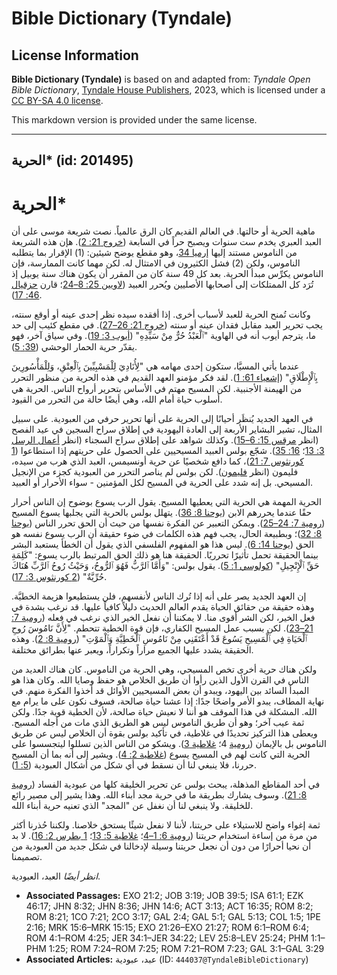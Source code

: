 # Bible Dictionary (Tyndale)

## License Information

**Bible Dictionary (Tyndale)** is based on and adapted from: _Tyndale Open Bible Dictionary_, [Tyndale House Publishers](https://tyndaleopenresources.com/), 2023, which is licensed under a [CC BY-SA 4.0 license](https://creativecommons.org/licenses/by-sa/4.0/legalcode.en).

This markdown version is provided under the same license.



--------------------------------

## الحرية* (id: 201495)

الحرية\*
========

ماهية الحرية أو حالتها. في العالم القديم كان الرق عالمياً. نصت شريعة موسى على أن العبد العبري يخدم ست سنوات ويصبح حراً في السابعة ([خروج 21: 2](https://ref.ly/Exod21:2)). هإن هذه الشريعة من الناموس مستند إليها [إرميا 34](https://ref.ly/Jer34:1-Jer34:22)، وهو مقطع يوضح شيئين: (1\) الإقرار بما يتطلبه الناموس، ولكن (2\) فشل الكثيرون في الامتثال له. لكن مهما كانت الممارسة، فإن الناموس يكرِّس مبدأ الحرية. بعد كل 49 سنة كان من المقرر أن يكون هناك سنة يوبيل إذ تُرَد كل الممتلكات إلى أصحابها الأصليين ويُحرر العبيد ([لاويين 25: 8–24](https://ref.ly/Lev25:8-Lev25:24)؛ قارن [حزقيال 46: 17](https://ref.ly/Ezek46:17)).

وكانت تُمنح الحرية للعبد لأسباب أخرى. إذا أفقده سيده نظر إحدى عينه أو أوقع سنته، يجب تحرير العبد مقابل فقدان عينه أو سنته ([خروج 21: 26–27](https://ref.ly/Exod21:26-Exod21:27)). في مقطع كئيب إلى حد ما، يترجم أيوب أنه في الهاوية "ٱلْعَبْدُ حُرٌّ مِنْ سَيِّدِهِ" ([أيوب 3: 19](https://ref.ly/Job3:19)). وفي سياق آخر، فهو يقدّر حرية الحمار الوحشي ([39: 5](https://ref.ly/Job39:5)).

عندما يأتي المسيَّا، ستكون إحدى مهامه هي "لِأُنَادِيَ لِلْمَسْبِيِّينَ بِٱلْعِتْقِ، وَلِلْمَأْسُورِينَ بِٱلْإِطْلَاقِ" ([إشعياء 61: 1](https://ref.ly/Isa61:1)). لقد فكر مؤمنو العهد القديم في هذه الحرية من منظور التحرر من الهيمنة الأجنبية. لكن المسيح مهتم في الأساس بتحرير أرواح الناس. الحرية هي أسلوب حياة أمام الله، وهي أيضًا حالة من التحرر من القيود.

في العهد الجديد يُنظَر أحيانًا إلى الحرية على أنها تحرير حرفي من العبودية. على سبيل المثال، تشير البشاير الأربعة إلى العادة اليهودية في إطلاق سراح السجين في عيد الفصح (انظر [مرقس 15: 6–15](https://ref.ly/Mark15:6-Mark15:15)). وكذلك شواهد على إطلاق سراح السجناء (انظر [أعمال الرسل 3: 13](https://ref.ly/Acts3:13)؛ [16: 35](https://ref.ly/Acts16:35)). شجّع بولس العبيد المسيحيين على الحصول على حريتهم إذا استطاعوا ([1 كورنثوس 7: 21](https://ref.ly/1Cor7:21))، كما دافع شخصيًا عن حرية أونسيمس، العبد الذي هرب من سيده، فليمون (انظر [فليمون](https://ref.ly/Phlm1:1-Phlm1:25)). لكن بولس لم يناصر التحرر من العبودية كجزء من الإنجيل المسيحي. بل إنه شدد على الحرية في المسيح لكل المؤمنين \- سواء الأحرار أو العبيد.

الحرية المهمة هي الحرية التي يعطيها المسيح. يقول الرب يسوع بوضوح إن الناس أحرار حقًا عندما يحررهم الابن ([يوحنا 8: 36](https://ref.ly/John8:36)). يتهلل بولس بالحرية التي يجلبها يسوع المسيح ([رومية 7: 24–25](https://ref.ly/Rom7:24-Rom7:25)). ويمكن التعبير عن الفكرة نفسها من حيث أن الحق تحرر الناس ([يوحنا 8: 32](https://ref.ly/John8:32))؛ وبطبيعة الحال، يجب فهم هذه الكلمات في ضوء حقيقة أن الرب يسوع نفسه هو الحق ([يوحنا 14: 6](https://ref.ly/John14:6)). ليس هذا هو المفهوم الفلسفي الذي يقول أن الخطأ يستعبد البشر بينما الحقيقة تحمل تأثيرًا تحرريًا. الحقيقة هنا هو ذلك الحق المرتبط بالرب يسوع: "كَلِمَةِ حَقِّ ٱلْإِنْجِيلِ" ([كولوسي 1: 5](https://ref.ly/Col1:5)). يقول بولس: "وَأَمَّا ٱلرَّبُّ فَهُوَ ٱلرُّوحُ، وَحَيْثُ رُوحُ ٱلرَّبِّ هُنَاكَ حُرِّيَّةٌ" ([2 كورنثوس 3: 17](https://ref.ly/2Cor3:17)).

إن العهد الجديد يصر على أنه إذا تُرك الناس لأنفسهم، فلن يستطيعوا هزيمة الخطيَّة. وهذه حقيقة من حقائق الحياة يقدم العالم الحديث دليلاً كافياً عليها. قد نرغب بشدة في فعل الخير، لكن الشر أقوى منا. لا يمكننا أن نفعل الخير الذي نرغب في فعله ([رومية 7: 21–23](https://ref.ly/Rom7:21-Rom7:23)). لكن بسبب عمل المسيح الكفاري، فإن قوة الخطية تتحطم. "لِأَنَّ نَامُوسَ رُوحِ ٱلْحَيَاةِ فِي ٱلْمَسِيحِ يَسُوعَ قَدْ أَعْتَقَنِي مِنْ نَامُوسِ ٱلْخَطِيَّةِ وَٱلْمَوْتِ" ([رومية 8: 2](https://ref.ly/Rom8:2)). وهذه الحقيقة يشدد عليها الجميع مراراً وتكراراً، ويعبر عنها بطرائق مختلفة.

ولكن هناك حرية أخرى تخص المسيحي، وهي الحرية من الناموس. كان هناك العديد من الناس في القرن الأول الذين رأوا أن طريق الخلاص هو حفظ وصايا الله. وكان هذا هو المبدأ السائد بين اليهود، ويبدو أن بعض المسيحيين الأوائل قد أخذوا الفكرة منهم. في نهاية المطاف، يبدو الأمر واضحًا جدًا: إذا عشنا حياة صالحة، فسوف نكون على ما يرام مع الله. المشكلة في هذا الموقف هو أننا لا نعيش حياة صالحة، لأن الخطية قوية جدًا. ولكن ثمة عيب آخر؛ وهو أن طريق الناموس ليس هو الطريق الذي مات من أجله المسيح. ويعطى هذا التركيز تحديدًا في غلاطية، في تأكيد بولس بقوة أن الخلاص ليس عن طريق الناموس بل بالإيمان ([رومية](https://ref.ly/Rom4:1-Rom4:25) 4؛ [غلاطية 3](https://ref.ly/Gal3:1-Gal3:29)). ويشكو من الناس الذين تسللوا ليتجسسوا على الحرية التي كانت لهم في المسيح يسوع ([غلاطية 2: 4](https://ref.ly/Gal2:4)). ويشير إلى أنه بما أن المسيح حررنا، فلا ينبغي لنا أن نسقط في أي شكل من أشكال العبودية ([5: 1](https://ref.ly/Gal5:1)).

في أحد المقاطع المذهلة، يبحث بولس عن تحرير الخليقة كلها من عبودية الفساد ([رومية 8: 21](https://ref.ly/Rom8:21)). وسوف يشارك بطريقة ما في حرية مجد أبناء الله. وهذا يشير إلى مصير رائع للخليقة. ولا ينبغي لنا أن نغفل عن "المجد" الذي تعنيه حرية أبناء الله.

ثمة إغواء واضح للاستيلاء على حريتنا، لأننا لا نفعل شيئًا يستحق خلاصنا. ولكننا حُذرنا أكثر من مرة من إساءة استخدام حريتنا ([رومية 6: 1–4](https://ref.ly/Rom6:1-Rom6:4)؛ [غلاطية 5: 13](https://ref.ly/Gal5:13)؛ [1 بطرس 2: 16](https://ref.ly/1Pet2:16)). لا بد أن نحيا أحرارًا من دون أن نجعل حريتنا وسيلة لإدخالنا في شكل جديد من العبودية من تصميمنا.

*انظر أيضًا* العبد، العبودية.

* **Associated Passages:** EXO 21:2; JOB 3:19; JOB 39:5; ISA 61:1; EZK 46:17; JHN 8:32; JHN 8:36; JHN 14:6; ACT 3:13; ACT 16:35; ROM 8:2; ROM 8:21; 1CO 7:21; 2CO 3:17; GAL 2:4; GAL 5:1; GAL 5:13; COL 1:5; 1PE 2:16; MRK 15:6–MRK 15:15; EXO 21:26–EXO 21:27; ROM 6:1–ROM 6:4; ROM 4:1–ROM 4:25; JER 34:1–JER 34:22; LEV 25:8–LEV 25:24; PHM 1:1–PHM 1:25; ROM 7:24–ROM 7:25; ROM 7:21–ROM 7:23; GAL 3:1–GAL 3:29
* **Associated Articles:** عبد، عبودية (ID: `444037@TyndaleBibleDictionary`)

